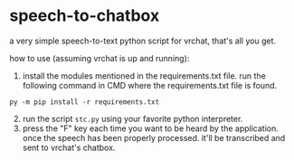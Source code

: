 # speech-to-chatbox
a very simple speech-to-text python script for vrchat, that's all you get.

how to use (assuming vrchat is up and running):

  1. install the modules mentioned in the requirements.txt file.
  run the following command in CMD where the requirements.txt file is found.
  ```
  py -m pip install -r requirements.txt
  ```
  2. run the script `stc.py` using your favorite python interpreter.
  3. press the "F" key each time you want to be heard by the application. once the speech has been properly processed. it'll be transcribed and sent to vrchat's chatbox.
